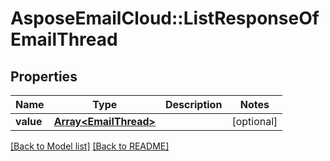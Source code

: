 # AsposeEmailCloud::ListResponseOfEmailThread

## Properties
Name | Type | Description | Notes
---- | ---- | ----------- | -----
**value** |[**Array&lt;EmailThread&gt;**](EmailThread.md) |  | [optional] 


[[Back to Model list]](Models.md) [[Back to README]](README.md)
